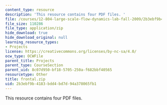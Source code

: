 ```yaml
---
content_type: resource
description: 'This resource contains four PDF files. '
file: /courses/12-804-large-scale-flow-dynamics-lab-fall-2009/2b3ebf9b4183bdd4bd7d94a378065fb1_frontal.zip
file_size: 110286
file_type: application/zip
hide_download: true
hide_download_original: null
learning_resource_types:
- Projects
license: https://creativecommons.org/licenses/by-nc-sa/4.0/
ocw_type: OCWFile
parent_title: Projects
parent_type: CourseSection
parent_uid: 8c07d950-bf18-5705-250a-f682bbf40565
resourcetype: Other
title: frontal.zip
uid: 2b3ebf9b-4183-bdd4-bd7d-94a378065fb1
---
```

This resource contains four PDF files. 